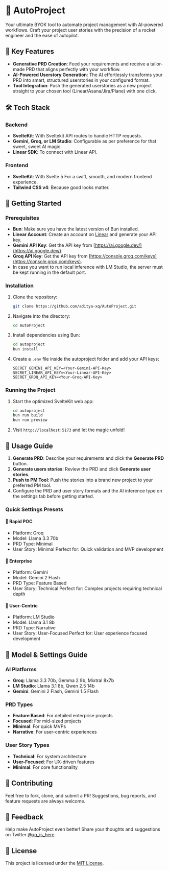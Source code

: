 # 🚀 AutoProject

Your ultimate BYOK tool to automate project management with AI-powered workflows. Craft your project user stories with the precision of a rocket engineer and the ease of autopilot.

## 🌟 Key Features
- **Generative PRD Creation**: Feed your requirements and receive a tailor-made PRD that aligns perfectly with your workflow.
- **AI-Powered Userstory Generation**: The AI effortlessly transforms your PRD into smart, structured userstories in your configured format.
- **Tool Integration**: Push the generated userstories as a new project straight to your chosen tool (Linear/Asana/Jira/Plane) with one click.

## 🛠️ Tech Stack
### **Backend**
- **SvelteKit**: With Sveltekit API routes to handle HTTP requests.
- **Gemini, Groq, or LM Studio**: Configurable as per preference for that sweet, sweet AI magic.
- **Linear SDK**: To connect with Linear API.

### **Frontend**
- **SvelteKit**: With Svelte 5 For a swift, smooth, and modern frontend experience.
- **Tailwind CSS v4**: Because good looks matter.

## 🚀 Getting Started
### Prerequisites
- **Bun**: Make sure you have the latest version of Bun installed.
- **Linear Account**: Create an account on [Linear](https://linear.app/) and generate your API key.
- **Gemini API Key**: Get the API key from [https://ai.google.dev/](https://ai.google.dev/).
- **Groq API Key**: Get the API key from [https://console.groq.com/keys](https://console.groq.com/keys).
- In case you want to run local inference with LM Studio, the server must be kept running in the default port.

### Installation
1. Clone the repository:
    ```bash
    git clone https://github.com/aditya-xq/AutoProject.git
    ```
2. Navigate into the directory:
    ```bash
    cd AutoProject
    ```
3. Install dependencies using Bun:
    ```bash
    cd autoproject
    bun install
    ```
4. Create a `.env` file inside the autoproject folder and add your API keys:
    ```plaintext
    SECRET_GEMINI_API_KEY=<Your-Gemini-API-Key>
    SECRET_LINEAR_API_KEY=<Your-Linear-API-Key>
    SECRET_GROQ_API_KEY=<Your-Groq-API-Key>
    ```

### Running the Project
1. Start the optimized SvelteKit web app:
    ```bash
    cd autoproject
    bun run build
    bun run preview
    ```
2. Visit `http://localhost:5173` and let the magic unfold!

## 📜 Usage Guide
1. **Generate PRD**: Describe your requirements and click the **Generate PRD** button.
2. **Generate users stories**: Review the PRD and click **Generate user stories**.
3. **Push to PM Tool**: Push the stories into a brand new project to your preferred PM tool.
4. Configure the PRD and user story formats and the AI inference type on the settings tab before getting started.

### Quick Settings Presets

#### 🚀 Rapid POC
- Platform: Groq
- Model: Llama 3.3 70b
- PRD Type: Minimal
- User Story: Minimal
Perfect for: Quick validation and MVP development

#### 🏢 Enterprise
- Platform: Gemini
- Model: Gemini 2 Flash
- PRD Type: Feature Based
- User Story: Technical
Perfect for: Complex projects requiring technical depth

#### 👥 User-Centric
- Platform: LM Studio
- Model: Llama 3.1 8b
- PRD Type: Narrative
- User Story: User-Focused
Perfect for: User experience focused development

## 🎯 Model & Settings Guide

### AI Platforms
- **Groq**: Llama 3.3 70b, Gemma 2 9b, Mixtral 8x7b
- **LM Studio**: Llama 3.1 8b, Qwen 2.5 14b
- **Gemini**: Gemini 2 Flash, Gemini 1.5 Flash

### PRD Types
- **Feature Based**: For detailed enterprise projects
- **Focused**: For mid-sized projects
- **Minimal**: For quick MVPs
- **Narrative**: For user-centric experiences

### User Story Types
- **Technical**: For system architecture
- **User-Focused**: For UX-driven features
- **Minimal**: For core functionality

## 🙌 Contributing
Feel free to fork, clone, and submit a PR! Suggestions, bug reports, and feature requests are always welcome.

## 💬 Feedback
Help make AutoProject even better! Share your thoughts and suggestions on Twitter [@xq_is_here](https://twitter.com/xq_is_here)

## 📄 License
This project is licensed under the [MIT License](LICENSE).
